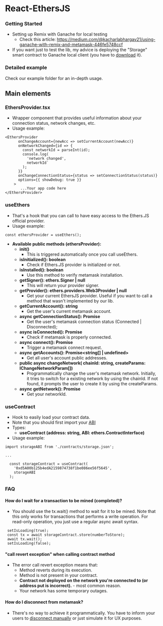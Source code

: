 # React-EthersJS

### Getting Started

- Setting up Remix with Ganache for local testing
  - Check this article: https://medium.com/@kacharlabhargav21/using-ganache-with-remix-and-metamask-446fe5748ccf
- If you want just to test the lib, my advice is deploying the "Storage" smart contract to Ganache local client (you have to [download](https://trufflesuite.com/ganache/) it).

### Detailed example

Check our example folder for an in-depth usage.

## Main elements

### EthersProvider.tsx

- Wrapper component that provides useful information about your connection status, network changes, etc.
- Usage example:

```
<EthersProvider
      onChangeAccount={newAcc => setCurrentAccount(newAcc)}
      onNetworkChanged={id => {
        const networkId = parseInt(id);
        console.log(
          'network changed',
          networkId`
        );
      }}
      onChangeConnectionStatus={status => setConnectionStatus(status)}
      options={{ showDebug: true }}
    >
       ...Your app code here
</EthersProvider>
```

### useEthers

- That's a hook that you can call to have easy access to the Ethers.JS official provider.
- Usage example:

```
const ethersProvider = useEthers();
```

- **Available public methods (ethersProvider):**
  - **init()**
    - This is triggered automatically once you call useEthers.
  - **isInitialized(): boolean**
    - Check if Ethers.JS provider is initialized or not.
  - **isInstalled(): boolean**
    - Use this method to verify metamask installation.
  - **getSigner(): ethers.Signer | null**
    - This will return your provider signer.
  - **getProvider(): ethers.providers.Web3Provider | null**
    - Get your current EthersJS provider. Useful if you want to call a method that wasn't implemented by our lib.
  - **getCurrentAccount(): string**
    - Get the user's current metamask account.
  - **async getConnectionStatus(): Promise<ConnectionStatus>**
    - Get the user's metamask connection status (Connected | Disconnected);
  - **async isConnected(): Promise<boolean>**
    - Check if metamask is properly connected.
  - **async connect(): Promise<void>**
    - Trigger a metamask connect request.
  - **async getAccounts(): Promise<string[] | undefined>**
    - Get all user's account public addresses.
  - **public async changeNetwork( chainId: string, createParams: IChangeNetworkParam[])**
    - Programmatically change the user's metamask network. Initially, it tries to switch for a existing network by using the chainId. If not found, it prompts the user to create it by using the createParams.
  - **async getNetwork(): Promise<number>**
    - Get your networkId.

### useContract

- Hook to easily load your contract data.
- Note that you should first import your [ABI](https://docs.ethers.io/v5/api/utils/abi/)
- Types:
  - **useContract (address: string, ABI: ethers.ContractInterface)**
- Usage example:

```
import storageABI from './contracts/storage.json';

...

  const storageContract = useContract(
    '0xd5A00b125b4edA2159874738f1be086ee56f5645',
    storageABI
  );
```

### FAQ

#### How do I wait for a transaction to be mined (completed)?

- You should use the tx.wait() method to wait for it to be mined. Note that this only works for transactions that performs a write operation. For read-only operation, you just use a regular async await syntax.

```
 setIsLoading(true);
 const tx = await storageContract.store(numberToStore);
 await tx.wait();
 setIsLoading(false);
```

#### "call revert exception" when calling contract method

- The error call revert exception means that:
  - Method reverts during its execution.
  - Method is not present in your contract.
  - **Contract not deployed on the network you're connected to (or address put is incorrect).** - most common reason.
  - Your network has some temporary outages.

#### How do I disconnect from metamask?

- There's no way to achieve it programmatically. You have to inform your users to [disconnect manually](https://stackoverflow.com/questions/70378789/how-to-logout-from-metamask-account-in-reactjs-using-ethereum) or just simulate it for UX purposes.
